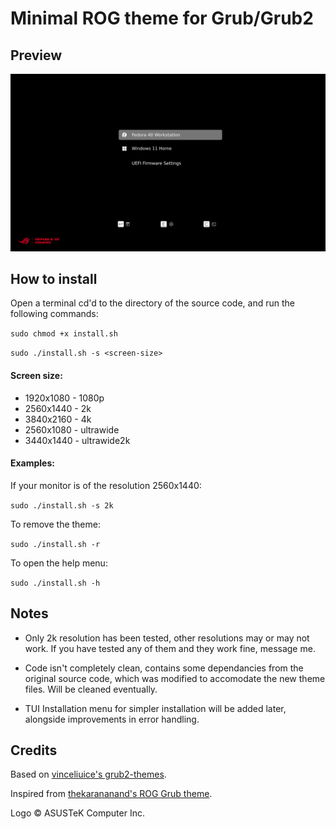 # Minimal ROG theme for Grub/Grub2

## Preview

![Grub preview](preview.png)

## How to install

Open a terminal cd'd to the directory of the source code, and run the following commands:

`sudo chmod +x install.sh`

`sudo ./install.sh -s <screen-size>`

#### Screen size:

- 1920x1080 - 1080p
- 2560x1440 - 2k
- 3840x2160 - 4k
- 2560x1080 - ultrawide
- 3440x1440 - ultrawide2k

#### Examples:

If your monitor is of the resolution 2560x1440:

`sudo ./install.sh -s 2k`

To remove the theme:

`sudo ./install.sh -r`

To open the help menu:

`sudo ./install.sh -h`

## Notes

- Only 2k resolution has been tested, other resolutions may or may not work. If you have tested any of them and they work fine, message me.

- Code isn't completely clean, contains some dependancies from the original source code, which was modified to accomodate the new theme files. Will be cleaned eventually.

- TUI Installation menu for simpler installation will be added later, alongside improvements in error handling.

## Credits

Based on [vinceliuice's grub2-themes](https://github.com/vinceliuice/grub2-themes).

Inspired from [thekarananand's ROG Grub theme](https://github.com/thekarananand/ROG_GRUB_Theme).

Logo © ASUSTeK Computer Inc.
